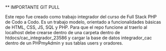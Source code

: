 ** IMPORTANTE GIT PULL

Este repo fue creado como trabajo integrador del curso de Full Stack PHP de Codo a Codo. Es un trabajo modelo, orientado a funcionalidades básicas de HTML, CSS, JS, SQL y PHP.
Para que el repo funcione al traerlo al localhost debe crearse dentro de una carpeta dentro de htdocs/cac_integrador_23586 y cargar la base de datos integrador_cac dentro de un PHPmyAdmin y sus tablas users y oradores.